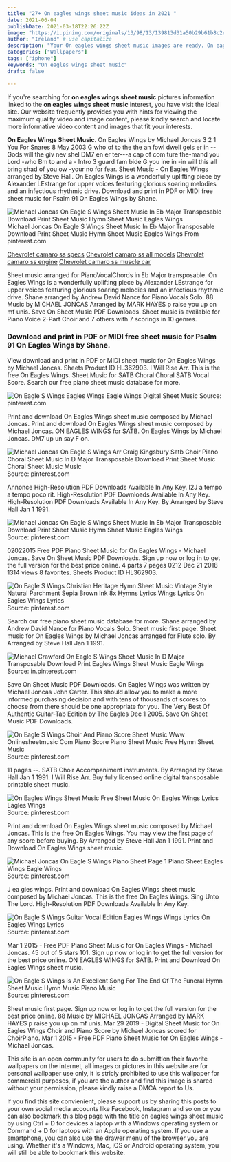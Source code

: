 ```yaml
---
title: "27+ On eagles wings sheet music ideas in 2021 "
date: 2021-06-04
publishDate: 2021-03-18T22:26:22Z
image: "https://i.pinimg.com/originals/13/98/13/139813d31a50b29b61b8c2e1c765d62d.jpg"
author: "Ireland" # use capitalize
description: "Your On eagles wings sheet music images are ready. On eagles wings sheet music are a topic that is being searched for and liked by netizens now. You can Download the On eagles wings sheet music files here. Download all free images."
categories: ["Wallpapers"]
tags: ["iphone"]
keywords: "On eagles wings sheet music"
draft: false

---
```


If you're searching for **on eagles wings sheet music** pictures information linked to the **on eagles wings sheet music** interest, you have visit the ideal  site.  Our website frequently  provides you with  hints  for viewing  the maximum  quality video and image  content, please kindly search and locate more informative video content and images  that fit your interests.

**On Eagles Wings Sheet Music**. On Eagles Wings by Michael Joncas 3 2 1 You For Snares 8 May 2003 G who of to the the an fowl dwell gels er in --Gods will the giv nev shel DM7 en er ter---a cap of com ture the-mand you Lord -who Bm to and a - Intro 3 guard fam bide G you ine in -in will this all bring shad of you ow -your no for fear. Sheet Music - On Eagles Wings arranged by Steve Hall. On Eagles Wings is a wonderfully uplifting piece by Alexander LEstrange for upper voices featuring glorious soaring melodies and an infectious rhythmic drive. Download and print in PDF or MIDI free sheet music for Psalm 91 On Eagles Wings by Shane.

![Michael Joncas On Eagle S Wings Sheet Music In Eb Major Transposable Download Print Sheet Music Hymn Sheet Music Eagles Wings](https://i.pinimg.com/originals/1e/25/3c/1e253c25bcdca21183d72a5d6147127e.gif "Michael Joncas On Eagle S Wings Sheet Music In Eb Major Transposable Download Print Sheet Music Hymn Sheet Music Eagles Wings")
Michael Joncas On Eagle S Wings Sheet Music In Eb Major Transposable Download Print Sheet Music Hymn Sheet Music Eagles Wings From pinterest.com

[Chevrolet camaro ss specs](/chevrolet-camaro-ss-specs/)
[Chevrolet camaro ss all models](/chevrolet-camaro-ss-all-models/)
[Chevrolet camaro ss engine](/chevrolet-camaro-ss-engine/)
[Chevrolet camaro ss muscle car](/chevrolet-camaro-ss-muscle-car/)

Sheet music arranged for PianoVocalChords in Eb Major transposable. On Eagles Wings is a wonderfully uplifting piece by Alexander LEstrange for upper voices featuring glorious soaring melodies and an infectious rhythmic drive. Shane arranged by Andrew David Nance for Piano Vocals Solo. 88 Music by MICHAEL JONCAS Arranged by MARK HAYES p raise you up on mf unis. Save On Sheet Music PDF Downloads. Sheet music is available for Piano Voice 2-Part Choir and 7 others with 7 scorings in 10 genres.

### Download and print in PDF or MIDI free sheet music for Psalm 91 On Eagles Wings by Shane.

View download and print in PDF or MIDI sheet music for On Eagles Wings by Michael Joncas. Sheets Product ID HL362903. I Will Rise Arr. This is the free On Eagles Wings. Sheet Music for SATB Choral Choral SATB Vocal Score. Search our free piano sheet music database for more.


![On Eagle S Wings Eagles Wings Eagle Wings Digital Sheet Music](https://i.pinimg.com/originals/51/67/c9/5167c9942428349d18b9ba46382f06f0.png "On Eagle S Wings Eagles Wings Eagle Wings Digital Sheet Music")
Source: pinterest.com

Print and download On Eagles Wings sheet music composed by Michael Joncas. Print and download On Eagles Wings sheet music composed by Michael Joncas. ON EAGLES WINGS for SATB. On Eagles Wings by Michael Joncas. DM7 up un say F on.

![Michael Joncas On Eagle S Wings Arr Craig Kingsbury Satb Choir Piano Choral Sheet Music In D Major Transposable Download Print Sheet Music Choral Sheet Music Music](https://i.pinimg.com/originals/e9/e9/07/e9e907b7ded07006600e45373e13b3f8.gif "Michael Joncas On Eagle S Wings Arr Craig Kingsbury Satb Choir Piano Choral Sheet Music In D Major Transposable Download Print Sheet Music Choral Sheet Music Music")
Source: pinterest.com

Annonce High-Resolution PDF Downloads Available In Any Key. I2J a tempo a tempo poco rit. High-Resolution PDF Downloads Available In Any Key. High-Resolution PDF Downloads Available In Any Key. By Arranged by Steve Hall Jan 1 1991.

![Michael Joncas On Eagle S Wings Sheet Music In Eb Major Transposable Download Print Sheet Music Hymn Sheet Music Eagles Wings](https://i.pinimg.com/originals/1e/25/3c/1e253c25bcdca21183d72a5d6147127e.gif "Michael Joncas On Eagle S Wings Sheet Music In Eb Major Transposable Download Print Sheet Music Hymn Sheet Music Eagles Wings")
Source: pinterest.com

02022015 Free PDF Piano Sheet Music for On Eagles Wings - Michael Joncas. Save On Sheet Music PDF Downloads. Sign up now or log in to get the full version for the best price online. 4 parts 7 pages 0212 Dec 21 2018 1314 views 8 favorites. Sheets Product ID HL362903.

![On Eagle S Wings Christian Heritage Hymn Sheet Music Vintage Style Natural Parchment Sepia Brown Ink 8x Hymns Lyrics Wings Lyrics On Eagles Wings Lyrics](https://i.pinimg.com/originals/ba/06/9d/ba069d8909d2285303a14965ba64339d.png "On Eagle S Wings Christian Heritage Hymn Sheet Music Vintage Style Natural Parchment Sepia Brown Ink 8x Hymns Lyrics Wings Lyrics On Eagles Wings Lyrics")
Source: pinterest.com

Search our free piano sheet music database for more. Shane arranged by Andrew David Nance for Piano Vocals Solo. Sheet music first page. Sheet music for On Eagles Wings by Michael Joncas arranged for Flute solo. By Arranged by Steve Hall Jan 1 1991.

![Michael Crawford On Eagle S Wings Sheet Music In D Major Transposable Download Print Eagles Wings Sheet Music Eagle Wings](https://i.pinimg.com/originals/fb/0b/fd/fb0bfd468770befc0fa0f4dff3953ae6.gif "Michael Crawford On Eagle S Wings Sheet Music In D Major Transposable Download Print Eagles Wings Sheet Music Eagle Wings")
Source: in.pinterest.com

Save On Sheet Music PDF Downloads. On Eagles Wings was written by Michael Joncas John Carter. This should allow you to make a more informed purchasing decision and with tens of thousands of scores to choose from there should be one appropriate for you. The Very Best Of Authentic Guitar-Tab Edition by The Eagles Dec 1 2005. Save On Sheet Music PDF Downloads.

![On Eagle S Wings Choir And Piano Score Sheet Music Www Onlinesheetmusic Com Piano Score Piano Sheet Music Free Hymn Sheet Music](https://i.pinimg.com/originals/f3/cb/58/f3cb584e94552d578ca43d3defb4df13.png "On Eagle S Wings Choir And Piano Score Sheet Music Www Onlinesheetmusic Com Piano Score Piano Sheet Music Free Hymn Sheet Music")
Source: pinterest.com

11 pages --. SATB Choir Accompaniment instruments. By Arranged by Steve Hall Jan 1 1991. I Will Rise Arr. Buy fully licensed online digital transposable printable sheet music.

![On Eagles Wings Sheet Music Free Sheet Music On Eagles Wings Lyrics Eagles Wings](https://i.pinimg.com/474x/e1/65/83/e16583d8c8aa0fb36f41ebf81eac0088.jpg "On Eagles Wings Sheet Music Free Sheet Music On Eagles Wings Lyrics Eagles Wings")
Source: pinterest.com

Print and download On Eagles Wings sheet music composed by Michael Joncas. This is the free On Eagles Wings. You may view the first page of any score before buying. By Arranged by Steve Hall Jan 1 1991. Print and Download On Eagles Wings sheet music.

![Michael Joncas On Eagle S Wings Piano Sheet Page 1 Piano Sheet Eagles Wings Eagle Wings](https://i.pinimg.com/originals/67/e6/c4/67e6c4c02261f1c4a5c81d5c514f146c.png "Michael Joncas On Eagle S Wings Piano Sheet Page 1 Piano Sheet Eagles Wings Eagle Wings")
Source: pinterest.com

J ea gles wings. Print and download On Eagles Wings sheet music composed by Michael Joncas. This is the free On Eagles Wings. Sing Unto The Lord. High-Resolution PDF Downloads Available In Any Key.

![On Eagle S Wings Guitar Vocal Edition Eagles Wings Wings Lyrics On Eagles Wings Lyrics](https://i.pinimg.com/originals/f1/ba/de/f1bade07cf5efc643dcf618800c1930a.png "On Eagle S Wings Guitar Vocal Edition Eagles Wings Wings Lyrics On Eagles Wings Lyrics")
Source: pinterest.com

Mar 1 2015 - Free PDF Piano Sheet Music for On Eagles Wings - Michael Joncas. 45 out of 5 stars 101. Sign up now or log in to get the full version for the best price online. ON EAGLES WINGS for SATB. Print and Download On Eagles Wings sheet music.

![On Eagle S Wings Is An Excellent Song For The End Of The Funeral Hymn Sheet Music Hymn Music Piano Music](https://i.pinimg.com/originals/13/98/13/139813d31a50b29b61b8c2e1c765d62d.jpg "On Eagle S Wings Is An Excellent Song For The End Of The Funeral Hymn Sheet Music Hymn Music Piano Music")
Source: pinterest.com

Sheet music first page. Sign up now or log in to get the full version for the best price online. 88 Music by MICHAEL JONCAS Arranged by MARK HAYES p raise you up on mf unis. Mar 29 2019 - Digital Sheet Music for On Eagles Wings Choir and Piano Score by Michael Joncas scored for ChoirPiano. Mar 1 2015 - Free PDF Piano Sheet Music for On Eagles Wings - Michael Joncas.

This site is an open community for users to do submittion their favorite wallpapers on the internet, all images or pictures in this website are for personal wallpaper use only, it is stricly prohibited to use this wallpaper for commercial purposes, if you are the author and find this image is shared without your permission, please kindly raise a DMCA report to Us.

If you find this site convienient, please support us by sharing this posts to your own social media accounts like Facebook, Instagram and so on or you can also bookmark this blog page with the title on eagles wings sheet music by using Ctrl + D for devices a laptop with a Windows operating system or Command + D for laptops with an Apple operating system. If you use a smartphone, you can also use the drawer menu of the browser you are using. Whether it's a Windows, Mac, iOS or Android operating system, you will still be able to bookmark this website.
